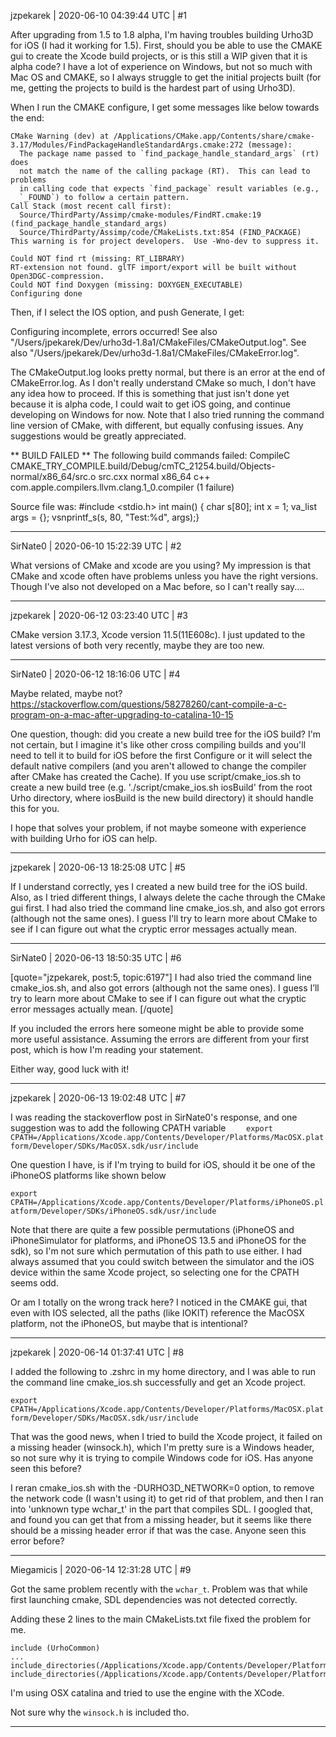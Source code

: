 jzpekarek | 2020-06-10 04:39:44 UTC | #1

After upgrading from 1.5 to 1.8 alpha, I'm having troubles building Urho3D for iOS (I had it working for 1.5). First, should you be able to use the CMAKE gui to create the Xcode build projects, or is this still a WIP given that it is alpha code? I have a lot of experience on Windows, but not so much with Mac OS and CMAKE, so I always struggle to get the initial projects built (for me, getting the projects to build is the hardest part of using Urho3D). 

When I run the CMAKE configure, I get some messages like below towards the end:

    CMake Warning (dev) at /Applications/CMake.app/Contents/share/cmake-3.17/Modules/FindPackageHandleStandardArgs.cmake:272 (message):
      The package name passed to `find_package_handle_standard_args` (rt) does
      not match the name of the calling package (RT).  This can lead to problems
      in calling code that expects `find_package` result variables (e.g.,
      `_FOUND`) to follow a certain pattern.
    Call Stack (most recent call first):
      Source/ThirdParty/Assimp/cmake-modules/FindRT.cmake:19 (find_package_handle_standard_args)
      Source/ThirdParty/Assimp/code/CMakeLists.txt:854 (FIND_PACKAGE)
    This warning is for project developers.  Use -Wno-dev to suppress it.

    Could NOT find rt (missing: RT_LIBRARY) 
    RT-extension not found. glTF import/export will be built without Open3DGC-compression.
    Could NOT find Doxygen (missing: DOXYGEN_EXECUTABLE) 
    Configuring done

Then, if I select the IOS option, and push Generate, I get:

Configuring incomplete, errors occurred!
See also "/Users/jpekarek/Dev/urho3d-1.8a1/CMakeFiles/CMakeOutput.log".
See also "/Users/jpekarek/Dev/urho3d-1.8a1/CMakeFiles/CMakeError.log".

The CMakeOutput.log looks pretty normal, but there is an error at the end of CMakeError.log. As I don't really understand CMake so much, I don't have any idea how to proceed. If this is something that just isn't done yet because it is alpha code, I could wait to get iOS going, and continue developing on Windows for now. Note that I also tried running the command line version of CMake, with different, but equally confusing issues. Any suggestions would be greatly appreciated. 

** BUILD FAILED **
The following build commands failed:
	CompileC CMAKE_TRY_COMPILE.build/Debug/cmTC_21254.build/Objects-normal/x86_64/src.o src.cxx normal x86_64 c++ com.apple.compilers.llvm.clang.1_0.compiler
(1 failure)

Source file was:
#include <stdio.h>
int main() {
char s[80];
int x = 1;
va_list args = {};
vsnprintf_s(s, 80, "Test:%d", args);}

-------------------------

SirNate0 | 2020-06-10 15:22:39 UTC | #2

What versions of CMake and xcode are you using? My impression is that CMake and xcode often have problems unless you have the right versions. Though I've also not developed on a Mac before, so I can't really say....

-------------------------

jzpekarek | 2020-06-12 03:23:40 UTC | #3

CMake version 3.17.3, Xcode version 11.5(11E608c). I just updated to the latest versions of both very recently, maybe they are too new.

-------------------------

SirNate0 | 2020-06-12 18:16:06 UTC | #4

Maybe related, maybe not? 
https://stackoverflow.com/questions/58278260/cant-compile-a-c-program-on-a-mac-after-upgrading-to-catalina-10-15

One question, though: did you create a new build tree for the iOS build? I'm not certain, but I imagine it's like other cross compiling builds and you'll need to tell it to build for iOS before the first Configure or it will select the default native compilers (and you aren't allowed to change the compiler after CMake has created the Cache). If you use script/cmake_ios.sh to create a new build tree (e.g. './script/cmake_ios.sh iosBuild' from the root Urho directory, where iosBuild is the new build directory) it should handle this for you. 

I hope that solves your problem, if not maybe someone with experience with building Urho for iOS can help.

-------------------------

jzpekarek | 2020-06-13 18:25:08 UTC | #5

If I understand correctly, yes I created a new build tree for the iOS build. Also, as I tried different things, I always delete the cache through the CMake gui first. I had also tried the command line cmake_ios.sh, and also got errors (although not the same ones). I guess I'll try to learn more about CMake to see if I can figure out what the cryptic error messages actually mean.

-------------------------

SirNate0 | 2020-06-13 18:50:35 UTC | #6

[quote="jzpekarek, post:5, topic:6197"]
I had also tried the command line cmake_ios.sh, and also got errors (although not the same ones). I guess I’ll try to learn more about CMake to see if I can figure out what the cryptic error messages actually mean.
[/quote]

If you included the errors here someone might be able to provide some more useful assistance. Assuming the errors are different from your first post, which is how I'm reading your statement.

Either way, good luck with it!

-------------------------

jzpekarek | 2020-06-13 19:02:48 UTC | #7

I was reading the stackoverflow post in SirNate0's response, and one suggestion was to add the following CPATH variable
`    export CPATH=/Applications/Xcode.app/Contents/Developer/Platforms/MacOSX.platform/Developer/SDKs/MacOSX.sdk/usr/include`

One question I have, is if I'm trying to build for iOS, should it be one of the iPhoneOS platforms like shown below

`export CPATH=/Applications/Xcode.app/Contents/Developer/Platforms/iPhoneOS.platform/Developer/SDKs/iPhoneOS.sdk/usr/include`

Note that there are quite a few possible permutations (iPhoneOS and iPhoneSimulator for platforms, and iPhoneOS 13.5 and iPhoneOS for the sdk), so I'm not sure which permutation of this path to use either. I had always assumed that you could switch between the simulator and the iOS device within the same Xcode project, so selecting one for the CPATH seems odd.

Or am I totally on the wrong track here? I noticed in the CMAKE gui, that even with IOS selected, all the paths (like IOKIT) reference the MacOSX platform, not the iPhoneOS, but maybe that is intentional?

-------------------------

jzpekarek | 2020-06-14 01:37:41 UTC | #8

I added the following to .zshrc in my home directory, and I was able to run the command line cmake_ios.sh successfully and get an Xcode project.

`export CPATH=/Applications/Xcode.app/Contents/Developer/Platforms/MacOSX.platform/Developer/SDKs/MacOSX.sdk/usr/include`

That was the good news, when I tried to build the Xcode project, it failed on a missing header (winsock.h), which I'm pretty sure is a Windows header, so not sure why it is trying to compile Windows code for iOS. Has anyone seen this before?

I reran cmake_ios.sh with the -DURHO3D_NETWORK=0 option, to remove the network code (I wasn't using it) to get rid of that problem, and then I ran into 'unknown type wchar_t' in the part that compiles SDL. I googled that, and found you can get that from a missing header, but it seems like there should be a missing header error if that was the case. Anyone seen this error before?

-------------------------

Miegamicis | 2020-06-14 12:31:28 UTC | #9

Got the same problem recently with the `wchar_t`. Problem was that while first launching cmake, SDL dependencies was not detected correctly. 

Adding these 2 lines to the main CMakeLists.txt file fixed the problem for me. 
```
include (UrhoCommon)
...
include_directories(/Applications/Xcode.app/Contents/Developer/Platforms/MacOSX.platform/Developer/SDKs/MacOSX.sdk/usr/include)
include_directories(/Applications/Xcode.app/Contents/Developer/Platforms/iPhoneSimulator.platform/Developer/SDKs/iPhoneSimulator.sdk/usr/include)

```

I'm using OSX catalina and tried to use the engine with the XCode.

Not sure why the `winsock.h` is included tho.

-------------------------

